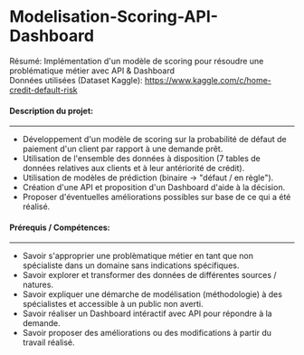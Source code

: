 # Modelisation-Scoring-API-Dashboard

Résumé: Implémentation d'un modèle de scoring pour résoudre une problématique métier avec API &amp; Dashboard<br />
Données utilisées (Dataset Kaggle): <a href="https://www.kaggle.com/c/home-credit-default-risk/data" title="Home Credit Default Risk" >https://www.kaggle.com/c/home-credit-default-risk</a>

#### Description du projet:
---

- Développement d'un modèle de scoring sur la probabilité de défaut de paiement d'un client par rapport à une demande prêt.
- Utilisation de l'ensemble des données à disposition (7 tables de données relatives aux clients et à leur antériorité de crédit).
- Utilisation de modèles de prédiction (binaire -> "défaut / en règle").
- Création d'une API et proposition d'un Dashboard d'aide à la décision.
- Proposer d'éventuelles améliorations possibles sur base de ce qui a été réalisé.

#### Prérequis / Compétences:
---

- Savoir s'approprier une problèmatique métier en tant que non spécialiste dans un domaine sans indications spécifiques.
- Savoir explorer et transformer des données de différentes sources / natures.
- Savoir expliquer une démarche de modélisation (méthodologie) à des spécialistes et accessible à un public non averti.
- Savoir réaliser un Dashboard intéractif avec API pour répondre à la demande.
- Savoir proposer des améliorations ou des modifications à partir du travail réalisé.
